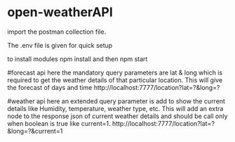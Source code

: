 # open-weatherAPI

import the postman collection file.

The .env file is given for quick setup

to install modules 
npm install
and then 
npm start

#forecast api
here the mandatory query parameters are lat & long which is required to get the weather details of that particular location.
This will give the forecast of days and time 
http://localhost:7777/location?lat=?&long=?

#weather api
here an extended query parameter is add to show the current details like Humidity, temperature, weather type, etc.
This will add an extra node to the response json of current weather details and should be call only when boolean is true like current=1.
http://localhost:7777/location?lat=?&long=?&current=1
